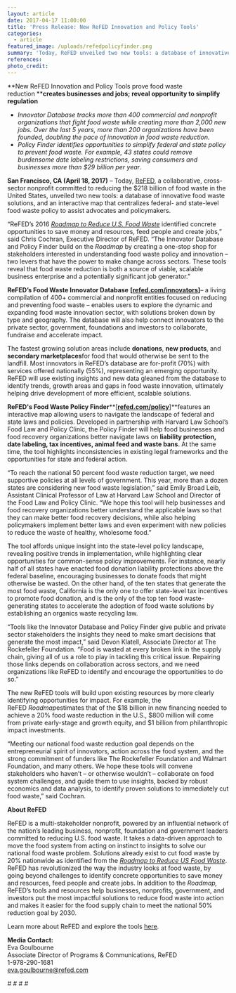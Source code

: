 ```yaml
---
layout: article
date: 2017-04-17 11:00:00
title: 'Press Release: New ReFED Innovation and Policy Tools'
categories:
  - article
featured_image: /uploads/refedpolicyfinder.png
summary: 'Today, ReFED unveiled two new tools: a database of innovative food waste solutions, and an interactive map that centralizes federal- and state-level food waste policy to assist advocates and policymakers.'
references:
photo_credit:
---
```



**New ReFED Innovation and Policy Tools prove food waste reduction&nbsp;****creates businesses and jobs; reveal opportunity to simplify regulation**

* *Innovator Database tracks more than 400 commercial and nonprofit organizations that fight food waste while creating more than 2,000 new jobs. Over the last 5 years, more than 200 organizations have been founded, doubling the pace of innovation in food waste reduction.*
* *Policy Finder identifies opportunities to simplify federal and state policy to prevent food waste. For example, 43 states could remove burdensome date labeling restrictions, saving consumers and businesses more than $29 billion per year*.

**San Francisco, CA (April 18, 2017)** – Today, [ReFED](http://www.refed.com/about), a collaborative, cross-sector nonprofit committed to reducing the $218 billion of food waste in the United States, unveiled two new tools: a database of innovative food waste solutions, and an interactive map that centralizes federal- and state-level food waste policy to assist advocates and policymakers.

“ReFED’s 2016 [*Roadmap to Reduce U.S. Food Waste*](http://www.refed.com/analysis?sort=economic-value-per-ton) identified concrete opportunities to save money and resources, feed people and create jobs,” said Chris Cochran, Executive Director of ReFED. “The Innovator Database and Policy Finder build on the *Roadmap* by creating a one-stop shop for stakeholders interested in understanding food waste policy and innovation – two levers that have the power to make change across sectors. These tools reveal that food waste reduction is both a source of viable, scalable business enterprise and a potentially significant job generator.”

**ReFED’s Food Waste Innovator Database** **[**[**refed.com/innovators**](http://www.refed.com/innovators)**]**– a living compilation of 400+ commercial and nonprofit entities focused on reducing and preventing food waste – enables users to explore the dynamic and expanding food waste innovation sector, with solutions broken down by type and geography. The database will also help connect innovators to the private sector, government, foundations and investors to collaborate, fundraise and accelerate impact.

The fastest growing solution areas include **donations**, **new products**, and **secondary marketplaces**for food that would otherwise be sent to the landfill. Most innovators in ReFED’s database are for-profit (70%) with services offered nationally (55%), representing an emerging opportunity. ReFED will use existing insights and new data gleaned from the database to identify trends, growth areas and gaps in food waste innovation, ultimately helping drive development of more efficient, scalable solutions.

**ReFED's Food Waste Policy Finder****[**[**refed.com/policy**](http://www.refed.com/policy)**]**features an interactive map allowing users to navigate the landscape of federal and state laws and policies. Developed in partnership with Harvard Law School’s Food Law and Policy Clinic, the Policy Finder will help food businesses and food recovery organizations better navigate laws on **liability protection, date labeling, tax incentives, animal feed and waste bans**. At the same time, the tool highlights inconsistencies in existing legal frameworks and the opportunities for state and federal action.

“To reach the national 50 percent food waste reduction target, we need supportive policies at all levels of government. This year, more than a dozen states are considering new food waste legislation,” said Emily Broad Leib, Assistant Clinical Professor of Law at Harvard Law School and Director of the Food Law and Policy Clinic. “We hope this tool will help businesses and food recovery organizations better understand the applicable laws so that they can make better food recovery decisions, while also helping policymakers implement better laws and even experiment with new policies to reduce the waste of healthy, wholesome food.”

The tool affords unique insight into the state-level policy landscape, revealing positive trends in implementation, while highlighting clear opportunities for common-sense policy improvements. For instance, nearly half of all states have enacted food donation liability protections above the federal baseline, encouraging businesses to donate foods that might otherwise be wasted. On the other hand, of the ten states that generate the most food waste, California is the only one to offer state-level tax incentives to promote food donation, and is the only of the top ten food waste-generating states to accelerate the adoption of food waste solutions by establishing an organics waste recycling law.

“Tools like the Innovator Database and Policy Finder give public and private sector stakeholders the insights they need to make smart decisions that generate the most impact,” said Devon Klatell, Associate Director at The Rockefeller Foundation. “Food is wasted at every broken link in the supply chain, giving all of us a role to play in tackling this critical issue. Repairing those links depends on collaboration across sectors, and we need organizations like ReFED to identify and encourage the opportunities to do so.”

The new ReFED tools will build upon existing resources by more clearly identifying opportunities for impact. For example, the ReFED&nbsp;*Roadmap*estimates that of the $18 billion in new financing needed to achieve a 20% food waste reduction in the U.S., $800 million will come from private early-stage and growth equity, and $1 billion from philanthropic impact investments.

“Meeting our national food waste reduction goal depends on the entrepreneurial spirit of innovators, action across the food system, and the strong commitment of funders like The Rockefeller Foundation and Walmart Foundation, and many others. We hope these tools will convene stakeholders who haven’t – or otherwise wouldn’t – collaborate on food system challenges, and guide them to use insights, backed by robust economics and data analysis, to identify proven solutions to immediately cut food waste,” said Cochran.

**About ReFED**

ReFED is a multi-stakeholder nonprofit, powered by an influential network of the nation’s leading business, nonprofit, foundation and government leaders committed to reducing U.S. food waste. It takes a data-driven approach to move the food system from acting on instinct to insights to solve our national food waste problem. Solutions already exist to cut food waste by 20% nationwide as identified from the [*Roadmap to Reduce US Food Waste*](http://refed.com/roadmap). ReFED has revolutionized the way the industry looks at food waste, by going beyond challenges to identify concrete opportunities to save money and resources, feed people and create jobs. In addition to the *Roadmap,* ReFED’s tools and resources help businesses, nonprofits, government, and investors put the most impactful solutions to reduce food waste into action and makes it easier for the food supply chain to meet the national 50% reduction goal by 2030.

Learn more about ReFED and explore the tools [here](http://refed.com/).

**Media Contact:**
<br>Eva Goulbourne
<br>Associate Director of Programs & Communications, ReFED
<br>1-978-290-1681
<br>[eva.goulbourne@refed.com](mailto:eva.goulbourne@refed.com)

*# # # #*